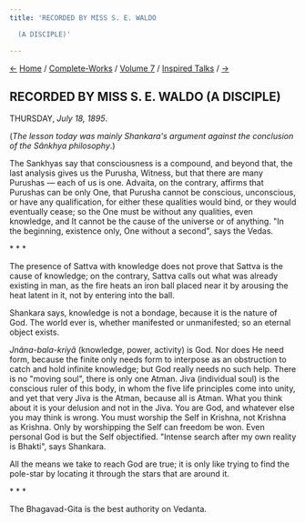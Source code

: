 ```yaml
---
title: 'RECORDED BY MISS S. E. WALDO

  (A DISCIPLE)'

---
```

<div>

[←](25_wednesday_july_17.htm) [Home](../../../index.htm) /
[Complete-Works](../../complete_works.htm) / [Volume
7](../volume_7_contents.htm) / [Inspired
Talks](inspired_talks_contents.htm) / [→](27_friday_july_19.htm)

  

## RECORDED BY MISS S. E. WALDO (A DISCIPLE)

THURSDAY, *July 18, 1895*.

(*The lesson today was mainly Shankara's argument against the conclusion
of the Sânkhya philosophy*.)

The Sankhyas say that consciousness is a compound, and beyond that, the
last analysis gives us the Purusha, Witness, but that there are many
Purushas — each of us is one. Advaita, on the contrary, affirms that
Purushas can be only One, that Purusha cannot be conscious, unconscious,
or have any qualification, for either these qualities would bind, or
they would eventually cease; so the One must be without any qualities,
even knowledge, and It cannot be the cause of the universe or of
anything. "In the beginning, existence only, One without a second", says
the Vedas.

\*    \*    \*

The presence of Sattva with knowledge does not prove that Sattva is the
cause of knowledge; on the contrary, Sattva calls out what was already
existing in man, as the fire heats an iron ball placed near it by
arousing the heat latent in it, not by entering into the ball.

Shankara says, knowledge is not a bondage, because it is the nature of
God. The world ever is, whether manifested or unmanifested; so an
eternal object exists.

*Jnâna-bala-kriyâ* (knowledge, power, activity) is God. Nor does He need
form, because the finite only needs form to interpose as an obstruction
to catch and hold infinite knowledge; but God really needs no such help.
There is no "moving soul", there is only one Atman. Jiva (individual
soul) is the conscious ruler of this body, in whom the five life
principles come into unity, and yet that very Jiva is the Atman, because
all is Atman. What you think about it is your delusion and not in the
Jiva. You are God, and whatever else you may think is wrong. You must
worship the Self in Krishna, not Krishna as Krishna. Only by worshipping
the Self can freedom be won. Even personal God is but the Self
objectified. "Intense search after my own reality is Bhakti", says
Shankara.

All the means we take to reach God are true; it is only like trying to
find the pole-star by locating it through the stars that are around it.

\*    \*    \*

The Bhagavad-Gita is the best authority on Vedanta.

</div>
